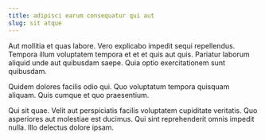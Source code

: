 ```yaml
---
title: adipisci earum consequatur qui aut
slug: sit atque
---
```


Aut mollitia et quas labore. Vero explicabo impedit sequi repellendus. Tempora illum voluptatem tempora et et et quis aut quis. Pariatur laborum aliquid unde aut quibusdam saepe. Quia optio exercitationem sunt quibusdam.

Quidem dolores facilis odio qui. Quo voluptatum tempora quisquam aliquam. Quis cumque et quo praesentium.

Qui sit quae. Velit aut perspiciatis facilis voluptatem cupiditate veritatis. Quo asperiores aut molestiae est ducimus. Qui sint reprehenderit omnis impedit nulla. Illo delectus dolore ipsam.
